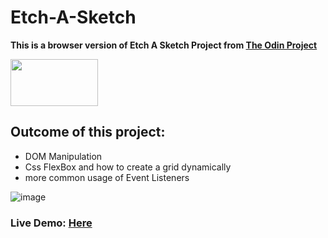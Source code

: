 # Etch-A-Sketch
**This is a browser version of Etch A Sketch Project from [The Odin Project](www.theodinproject.com)**

<img src="https://user-images.githubusercontent.com/30186107/29488525-f55a69d0-84da-11e7-8a39-5476f663b5eb.png" width="140" height="75">

## Outcome of this project:
* DOM Manipulation
* Css FlexBox and how to create a grid dynamically
* more common usage of Event Listeners


![image](https://user-images.githubusercontent.com/6069906/113244669-de24df80-928b-11eb-9b11-fe2f62d63ad2.png)



### Live Demo: [Here](https://hditano.github.io/Etch-A-Sketch/)
